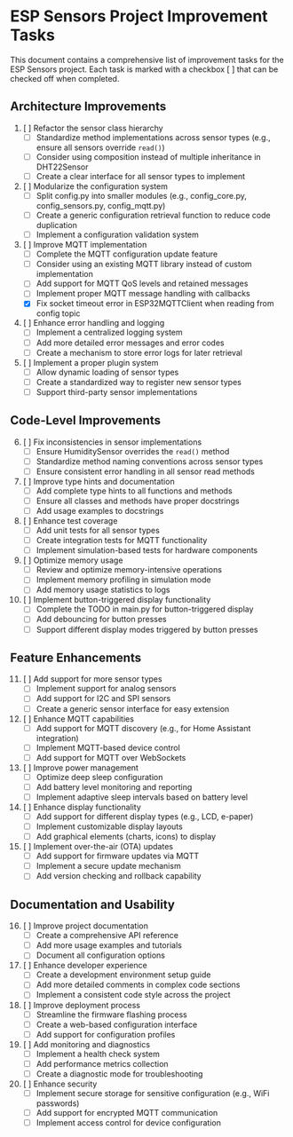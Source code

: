 # ESP Sensors Project Improvement Tasks

This document contains a comprehensive list of improvement tasks for the ESP Sensors project. Each task is marked with a checkbox [ ] that can be checked off when completed.

## Architecture Improvements

1. [ ] Refactor the sensor class hierarchy
   - [ ] Standardize method implementations across sensor types (e.g., ensure all sensors override `read()`)
   - [ ] Consider using composition instead of multiple inheritance in DHT22Sensor
   - [ ] Create a clear interface for all sensor types to implement

2. [ ] Modularize the configuration system
   - [ ] Split config.py into smaller modules (e.g., config_core.py, config_sensors.py, config_mqtt.py)
   - [ ] Create a generic configuration retrieval function to reduce code duplication
   - [ ] Implement a configuration validation system

3. [ ] Improve MQTT implementation
   - [ ] Complete the MQTT configuration update feature
   - [ ] Consider using an existing MQTT library instead of custom implementation
   - [ ] Add support for MQTT QoS levels and retained messages
   - [ ] Implement proper MQTT message handling with callbacks
   - [x] Fix socket timeout error in ESP32MQTTClient when reading from config topic

4. [ ] Enhance error handling and logging
   - [ ] Implement a centralized logging system
   - [ ] Add more detailed error messages and error codes
   - [ ] Create a mechanism to store error logs for later retrieval

5. [ ] Implement a proper plugin system
   - [ ] Allow dynamic loading of sensor types
   - [ ] Create a standardized way to register new sensor types
   - [ ] Support third-party sensor implementations

## Code-Level Improvements

6. [ ] Fix inconsistencies in sensor implementations
   - [ ] Ensure HumiditySensor overrides the `read()` method
   - [ ] Standardize method naming conventions across sensor types
   - [ ] Ensure consistent error handling in all sensor read methods

7. [ ] Improve type hints and documentation
   - [ ] Add complete type hints to all functions and methods
   - [ ] Ensure all classes and methods have proper docstrings
   - [ ] Add usage examples to docstrings

8. [ ] Enhance test coverage
   - [ ] Add unit tests for all sensor types
   - [ ] Create integration tests for MQTT functionality
   - [ ] Implement simulation-based tests for hardware components

9. [ ] Optimize memory usage
   - [ ] Review and optimize memory-intensive operations
   - [ ] Implement memory profiling in simulation mode
   - [ ] Add memory usage statistics to logs

10. [ ] Implement button-triggered display functionality
    - [ ] Complete the TODO in main.py for button-triggered display
    - [ ] Add debouncing for button presses
    - [ ] Support different display modes triggered by button presses

## Feature Enhancements

11. [ ] Add support for more sensor types
    - [ ] Implement support for analog sensors
    - [ ] Add support for I2C and SPI sensors
    - [ ] Create a generic sensor interface for easy extension

12. [ ] Enhance MQTT capabilities
    - [ ] Add support for MQTT discovery (e.g., for Home Assistant integration)
    - [ ] Implement MQTT-based device control
    - [ ] Add support for MQTT over WebSockets

13. [ ] Improve power management
    - [ ] Optimize deep sleep configuration
    - [ ] Add battery level monitoring and reporting
    - [ ] Implement adaptive sleep intervals based on battery level

14. [ ] Enhance display functionality
    - [ ] Add support for different display types (e.g., LCD, e-paper)
    - [ ] Implement customizable display layouts
    - [ ] Add graphical elements (charts, icons) to display

15. [ ] Implement over-the-air (OTA) updates
    - [ ] Add support for firmware updates via MQTT
    - [ ] Implement a secure update mechanism
    - [ ] Add version checking and rollback capability

## Documentation and Usability

16. [ ] Improve project documentation
    - [ ] Create a comprehensive API reference
    - [ ] Add more usage examples and tutorials
    - [ ] Document all configuration options

17. [ ] Enhance developer experience
    - [ ] Create a development environment setup guide
    - [ ] Add more detailed comments in complex code sections
    - [ ] Implement a consistent code style across the project

18. [ ] Improve deployment process
    - [ ] Streamline the firmware flashing process
    - [ ] Create a web-based configuration interface
    - [ ] Add support for configuration profiles

19. [ ] Add monitoring and diagnostics
    - [ ] Implement a health check system
    - [ ] Add performance metrics collection
    - [ ] Create a diagnostic mode for troubleshooting

20. [ ] Enhance security
    - [ ] Implement secure storage for sensitive configuration (e.g., WiFi passwords)
    - [ ] Add support for encrypted MQTT communication
    - [ ] Implement access control for device configuration
